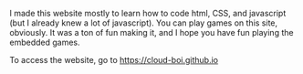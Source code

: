 I made this website mostly to learn how to code html, CSS, and javascript (but I already knew a lot of javascript). You can play games on this site, obviously. It was a ton of fun making it, and I hope you have fun playing the embedded games.

To access the website, go to https://cloud-boi.github.io
